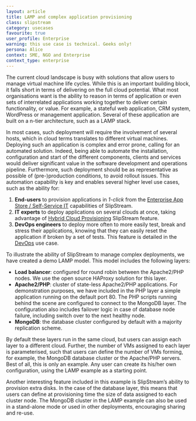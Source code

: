 ```yaml
---
layout: article
title: LAMP and complex application provisioning
class: slipstream
category: usecases
favourite: true
user_profile: Enterprise
warning: this use case is technical. Geeks only!
persona: Alice
context: SME, NGO and Enterprise
context_type: enterprise
---
```


The current cloud landscape is busy with solutions that allow users to manage virtual machine life cycles. While this is an important building block, it falls short in terms of delivering on the full cloud potential.
What most organisations want is the ability to reason in terms of application or even sets of interrelated applications working together to deliver certain functionality, or value. For example, a stateful web application, CRM system, WordPress or management application. Several of these application are built on a n-tier architecture, such as a LAMP stack.

In most cases, such deployment will require the involvement of several hosts, which in cloud terms translates to different virtual machines. Deploying such an application is complex and error prone, calling for an automated solution. Indeed, being able to automate the installation, configuration and start of the different components, clients and services would deliver significant value in the software development and operations pipeline. Furthermore, such deployment should be as representative as possible of (pre-)production conditions, to avoid rollout issues. This automation capability is key and enables several higher level use cases, such as the ability for:

1. **End-users** to provision applications in *1-click* from the [Enterprise App Store / Self-Service IT](/products/slipstream-usecases.html#Enterprise-App-Store-/-Self-Service-IT) capabilities of SlipStream.
2. **IT experts** to deploy applications on several clouds at once, taking advantage of [Hybrid Cloud Provisioning](http://localhost:4000/products/slipstream-usecases.html#Hybrid-Cloud-Provisioning) SlipStream feature. 
3. **DevOps engineers** to deploy more often to more easily test, break and stress their applications, knowing that they can easily reset the application if broken by a set of tests. This feature is detailed in the [DevOps](http://localhost:4000/products/slipstream-usecases.html#DevOps-platform) use case.

To illustrate the ability of SlipStream to manage complex deployments, we have created a demo LAMP model. This model includes the following layers:

- **Load balancer**: configured for round robin between the Apache2/PHP nodes.  We use the open source HAProxy solution for this layer.
- **Apache2/PHP**: cluster of state-less Apache2/PHP applications. For demonstration purposes, we have included in the PHP layer a simple application running on the default port 80. The PHP scripts running behind the scene are configured to connect to the MongoDB layer. The configuration also includes failover logic in case of database node failure, including switch over to the next healthy node.
- **MongoDB**: the database cluster configured by default with a majority replication scheme.

By default these layers run in the same cloud, but users can assign each layer to a different cloud. Further, the number of VMs assigned to each layer is parameterised, such that users can define the number of VMs forming, for example, the MongoDB database cluster or the Apache/PHP servers. Best of all, this is only an example. Any user can create its his/her own configuration, using the LAMP example as a starting point.

Another interesting feature included in this example is SlipStream’s ability to provision extra disks. In the case of the database layer, this means that users can define at provisioning time the size of data assigned to each cluster node.  The MongoDB cluster in the LAMP example can also be used in a stand-alone mode or used in other deployments, encouraging sharing and re-use.
